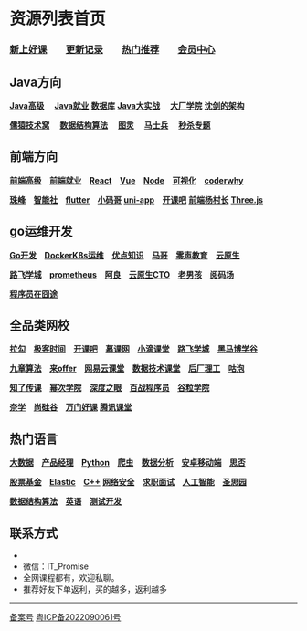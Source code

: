 # 资源列表首页

### [**新上好课**](./新上好课.md)  [**更新记录**](./更新记录.md)  [**热门推荐**](./热门推荐.md)  [**会员中心**](./会员中心.md)

## **Java方向**


[**Java高级**](./Java高级.md)  [**Java就业**](./Java就业.md)  [**数据库**](./数据库.md)  [**Java大实战**](./Java大实战.md)  [**大厂学院**](./大厂学院.md)  [**沈剑的架构**](./沈剑的架构.md)

[**儒猿技术窝**](./儒猿技术窝.md)  [**数据结构算法**](./数据结构算法.md)  [**图灵**](./图灵.md)  [**马士兵**](./马士兵.md)  [**秒杀专题**](./秒杀专题.md)

## **前端方向**

[**前端高级**](./前端高级.md) [**前端就业**](./前端就业.md) [**React**](./React.md) [**Vue**](./Vue.md) [**Node**](./Node.md) [**可视化**](./可视化.md) [**coderwhy**](./coderwhy.md)

[**珠峰**](./珠峰.md) [**智能社**](./智能社.md) [**flutter**](./flutter.md) [**小码哥**](./小码哥.md) [**uni-app**](./uni-app.md) [**开课吧**](./开课吧.md) [**前端杨村长**](./前端杨村长.md) [**Three.js**](./three.js.md)

## **go运维开发**

[**Go开发**](./Go开发.md) [**DockerK8s运维**](./DockerK8s运维.md) [**优点知识**](./优点知识.md) [**马哥**](./马哥.md) [**零声教育**](./零声教育.md) [**云原生**](./云原生.md)

[**路飞学城**](./路飞学城.md) [**prometheus**](./prometheus.md) [**阿良**](./阿良.md) [**云原生CTO**](./云原生CTO.md) [**老男孩**](./老男孩.md) [**阅码场**](https://shop.yomocode.com/)

[**程序员在囧途**](./程序员在囧途.md)

## **全品类网校**

[**拉勾**](./拉勾.md) [**极客时间**](./极客时间.md) [**开课吧**](./开课吧.md) [**慕课网**](./慕课网.md) [**小滴课堂**](./小滴课堂.md) [**路飞学城**](./路飞学城.md) [**黑马博学谷**](./黑马博学谷.md)

[**九章算法**](./九章算法.md) [**来offer**](./来offer.md) [**网易云课堂**](./网易云课堂.md) [**数据技术课堂**](./数据技术课堂.md) [**后厂理工**](./后厂理工.md) [**咕泡**](./咕泡.md)

[**知了传课**](./知了传课.md) [**幂次学院**](./幂次学院.md) [**深度之眼**](./深度之眼.md) [**百战程序员**](./百战程序员.md) [**谷粒学院**](http://www.gulixueyuan.com/)

[**奈学**](./奈学.md) [**尚硅谷**](./尚硅谷.md) [**万门好课**](./万门好课.md)  [**腾讯课堂**](./腾讯课堂.md)

## **热门语言**

[**大数据**](./大数据.md) [**产品经理**](./产品经理.md) [**Python**](./Python.md) [**爬虫**](./爬虫.md) [**数据分析**](./数据分析.md) [**安卓移动端**](./安卓移动端.md) [**思否**](./思否.md)

[**股票基金**](./股票基金.md) [**Elastic**](./Elastic.md) [**C++**](./C++.md) [**网络安全**](./网络安全.md) [**求职面试**](./求职面试.md) [**人工智能**](./人工智能.md) [**圣思园**](./圣思园.md)

[**数据结构算法**](./数据结构算法.md) [**英语**](./英语.md) [**测试开发**](./测试开发.md)

## **联系方式**
-  
-  微信：IT_Promise
- 全网课程都有，欢迎私聊。
- 推荐好友下单返利，买的越多，返利越多

------

<a href="https://beian.miit.gov.cn/" target="_blank">备案号</a>
<a href="https://beian.miit.gov.cn/" target="_blank">粤ICP备2022090061号</a>
